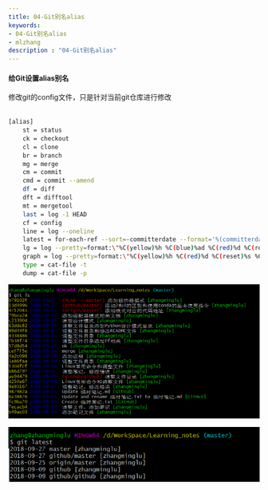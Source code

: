 ```yaml
---
title: 04-Git别名alias
keywords:
- 04-Git别名alias
- mlzhang
description : "04-Git别名alias"
---
```

#### 给Git设置alias别名

修改git的config文件，只是针对当前git仓库进行修改

```bash

[alias]
    st = status
    ck = checkout
    cl = clone
    br = branch
    mg = merge
    cm = commit 
    cmd = commit --amend
    df = diff
    dft = difftool
    mt = mergetool
    last = log -1 HEAD
    cf = config
    line = log --oneline
    latest = for-each-ref --sort=-committerdate --format='%(committerdate:short) %(refname:short) [%(committername)]'
    lg = log --pretty=format:\"%C(yellow)%h %C(blue)%ad %C(red)%d %C(reset)%s %C(green)[%cn]\" --decorate --date=short
    graph = log --pretty=format:\"%C(yellow)%h %C(red)%d %C(reset)%s %C(green)[%an] %C(blue)%ad\" --topo-order --graph --date=short
    type = cat-file -t
    dump = cat-file -p
```

![1538144286395](/assets/1538144286395.png)

![1538144298659](/assets/1538144298659.png)